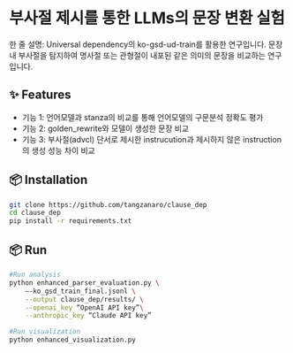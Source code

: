 
# 부사절 제시를 통한 LLMs의 문장 변환 실험

한 줄 설명: 
Universal dependency의 ko-gsd-ud-train를 활용한 연구입니다.
문장 내 부사절을 탐지하여 명사절 또는 관형절이 내포된 같은 의미의 문장을 비교하는 연구입니다.

## ✨ Features
- 기능 1: 언어모델과 stanza의 비교를 통해 언어모델의 구문분석 정확도 평가
- 기능 2: golden_rewrite와 모델이 생성한 문장 비교
- 기능 3: 부사절(advcl) 단서로 제시한 instrucution과 제시하지 않은 instruction의 생성 성능 차이 비교

## 📦 Installation
```bash
git clone https://github.com/tangzanaro/clause_dep
cd clause_dep
pip install -r requirements.txt
```

## 📦 Run
```bash
#Run analysis
python enhanced_parser_evaluation.py \
    —-ko_gsd_train_final.jsonl \
    --output clause_dep/results/ \
    --openai_key “OpenAI API key”\
    --anthropic_key “Claude API key”

#Run visualization
python enhanced_visualization.py
